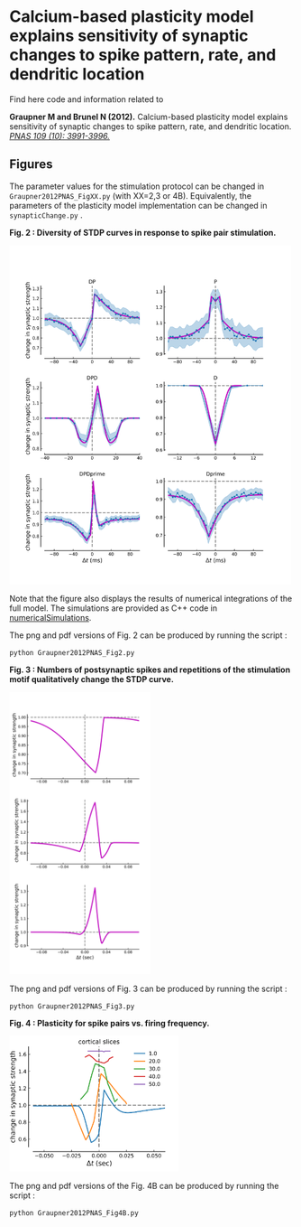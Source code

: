 
Calcium-based plasticity model explains sensitivity of synaptic changes to spike pattern, rate, and dendritic location
==============================

Find here code and information related to

**Graupner M and Brunel N (2012).**
Calcium-based plasticity model explains sensitivity of synaptic changes to spike pattern, rate, and dendritic location.
[*PNAS 109 (10): 3991-3996.*](http://www.pnas.org/content/109/10/3991.abstract)

Figures
-----------

The parameter values for the stimulation protocol can be changed in `Graupner2012PNAS_FigXX.py` (with XX=2,3 or 4B).
Equivalently, the parameters of the plasticity model implementation can be changed in  `synapticChange.py` .

**Fig. 2 : Diversity of STDP curves in response to spike pair stimulation.**

<img src="outputFigures/Graupner2012PNAS_Fig2.png" width="500px" />

Note that the figure also displays the results of numerical integrations of the full model. The simulations are provided as C++ code
in [numericalSimulations](numericalSimulation/).

The png and pdf versions of Fig. 2 can be produced by running the script :
```
python Graupner2012PNAS_Fig2.py
```

**Fig. 3 : Numbers of postsynaptic spikes and repetitions of the stimulation motif qualitatively change the STDP curve.**

<img src="outputFigures/Graupner2012PNAS_Fig3.png" width="250px" />

The png and pdf versions of Fig. 3 can be produced by running the script :
```
python Graupner2012PNAS_Fig3.py
```

**Fig. 4 : Plasticity for spike pairs vs. firing frequency.**

<img src="outputFigures/Graupner2012PNAS_Fig4B.png" width="300px" />


The png and pdf versions of the Fig. 4B can be produced by running the script :
```
python Graupner2012PNAS_Fig4B.py
```



